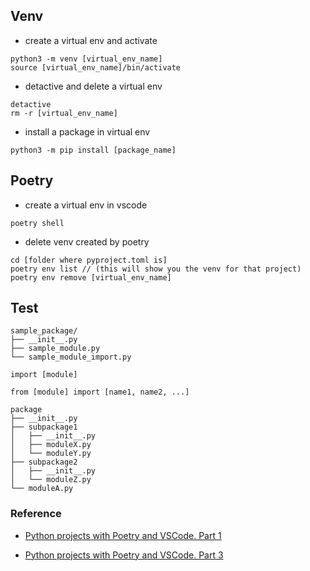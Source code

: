 ## Venv

- create a virtual env and activate
```
python3 -m venv [virtual_env_name]
source [virtual_env_name]/bin/activate

```

- detactive and delete a virtual env

```
detactive
rm -r [virtual_env_name]
```

- install a package in virtual env
```
python3 -m pip install [package_name]
```

## Poetry

- create a virtual env in vscode 
```
poetry shell
```

- delete venv created by poetry
```
cd [folder where pyproject.toml is]
poetry env list // (this will show you the venv for that project)
poetry env remove [virtual_env_name]
```


## Test

```
sample_package/
├── __init__.py
├── sample_module.py
└── sample_module_import.py
```

```
import [module]
```

```
from [module] import [name1, name2, ...]
```

```
package
├── __init__.py
├── subpackage1
│   ├── __init__.py
│   ├── moduleX.py
│   └── moduleY.py
├── subpackage2
│   ├── __init__.py
│   └── moduleZ.py
└── moduleA.py
```


### Reference
- [Python projects with Poetry and VSCode. Part 1](https://www.pythoncheatsheet.org/blogpython-projects-with-poetry-and-vscode-part-1/)

- [Python projects with Poetry and VSCode. Part 3](https://www.pythoncheatsheet.org/blog/python-projects-with-poetry-and-vscode-part-3/)

